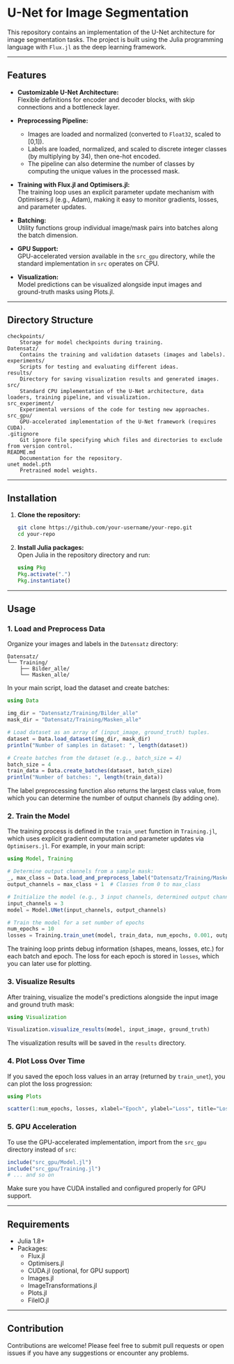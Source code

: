 # U-Net for Image Segmentation

This repository contains an implementation of the U-Net architecture for image segmentation tasks. The project is built using the Julia programming language with `Flux.jl` as the deep learning framework.

---

## Features

- **Customizable U-Net Architecture:**  
  Flexible definitions for encoder and decoder blocks, with skip connections and a bottleneck layer.
  
- **Preprocessing Pipeline:**  
  - Images are loaded and normalized (converted to `Float32`, scaled to [0,1]).
  - Labels are loaded, normalized, and scaled to discrete integer classes (by multiplying by 34), then one-hot encoded.
  - The pipeline can also determine the number of classes by computing the unique values in the processed mask.
  
- **Training with Flux.jl and Optimisers.jl:**  
  The training loop uses an explicit parameter update mechanism with Optimisers.jl (e.g., Adam), making it easy to monitor gradients, losses, and parameter updates.
  
- **Batching:**  
  Utility functions group individual image/mask pairs into batches along the batch dimension.
  
- **GPU Support:**  
  GPU-accelerated version available in the `src_gpu` directory, while the standard implementation in `src` operates on CPU.
  
- **Visualization:**  
  Model predictions can be visualized alongside input images and ground-truth masks using Plots.jl.

---

## Directory Structure

```
checkpoints/
    Storage for model checkpoints during training.
Datensatz/
    Contains the training and validation datasets (images and labels).
experiments/
    Scripts for testing and evaluating different ideas.
results/
    Directory for saving visualization results and generated images.
src/
    Standard CPU implementation of the U-Net architecture, data loaders, training pipeline, and visualization.
src_experiment/
    Experimental versions of the code for testing new approaches.
src_gpu/
    GPU-accelerated implementation of the U-Net framework (requires CUDA).
.gitignore
    Git ignore file specifying which files and directories to exclude from version control.
README.md
    Documentation for the repository.
unet_model.pth
    Pretrained model weights.
```

---

## Installation

1. **Clone the repository:**
   ```bash
   git clone https://github.com/your-username/your-repo.git
   cd your-repo
   ```

2. **Install Julia packages:**  
   Open Julia in the repository directory and run:
   ```julia
   using Pkg
   Pkg.activate(".")
   Pkg.instantiate()
   ```

---

## Usage

### 1. Load and Preprocess Data

Organize your images and labels in the `Datensatz` directory:

```
Datensatz/
└── Training/
    ├── Bilder_alle/
    └── Masken_alle/
```

In your main script, load the dataset and create batches:
```julia
using Data

img_dir = "Datensatz/Training/Bilder_alle"
mask_dir = "Datensatz/Training/Masken_alle"

# Load dataset as an array of (input_image, ground_truth) tuples.
dataset = Data.load_dataset(img_dir, mask_dir)
println("Number of samples in dataset: ", length(dataset))

# Create batches from the dataset (e.g., batch_size = 4)
batch_size = 4
train_data = Data.create_batches(dataset, batch_size)
println("Number of batches: ", length(train_data))
```

The label preprocessing function also returns the largest class value, from which you can determine the number of output channels (by adding one).

### 2. Train the Model

The training process is defined in the `train_unet` function in `Training.jl`, which uses explicit gradient computation and parameter updates via `Optimisers.jl`. For example, in your main script:

```julia
using Model, Training

# Determine output channels from a sample mask:
_, max_class = Data.load_and_preprocess_label("Datensatz/Training/Masken_alle/sample_mask.png")
output_channels = max_class + 1  # Classes from 0 to max_class

# Initialize the model (e.g., 3 input channels, determined output channels)
input_channels = 3
model = Model.UNet(input_channels, output_channels)

# Train the model for a set number of epochs
num_epochs = 10
losses = Training.train_unet(model, train_data, num_epochs, 0.001, output_channels)
```

The training loop prints debug information (shapes, means, losses, etc.) for each batch and epoch. The loss for each epoch is stored in `losses`, which you can later use for plotting.

### 3. Visualize Results

After training, visualize the model's predictions alongside the input image and ground truth mask:

```julia
using Visualization

Visualization.visualize_results(model, input_image, ground_truth)
```

The visualization results will be saved in the `results` directory.

### 4. Plot Loss Over Time

If you saved the epoch loss values in an array (returned by `train_unet`), you can plot the loss progression:

```julia
using Plots

scatter(1:num_epochs, losses, xlabel="Epoch", ylabel="Loss", title="Loss Over Time", marker=:o)
```

### 5. GPU Acceleration

To use the GPU-accelerated implementation, import from the `src_gpu` directory instead of `src`:

```julia
include("src_gpu/Model.jl")
include("src_gpu/Training.jl")
# ... and so on
```

Make sure you have CUDA installed and configured properly for GPU support.

---

## Requirements

- Julia 1.8+
- Packages:
  - Flux.jl
  - Optimisers.jl
  - CUDA.jl (optional, for GPU support)
  - Images.jl
  - ImageTransformations.jl
  - Plots.jl
  - FileIO.jl

---

## Contribution

Contributions are welcome! Please feel free to submit pull requests or open issues if you have any suggestions or encounter any problems.